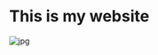 # This is my website
![jpg](https://user-images.githubusercontent.com/102792485/162580723-3d24d27c-6a68-4f14-b07a-21960dde404c.jpg)
